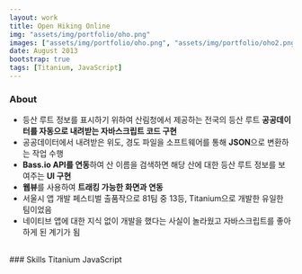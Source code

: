 ```yaml
---
layout: work
title: Open Hiking Online
img: "assets/img/portfolio/oho.png"
images: ["assets/img/portfolio/oho.png", "assets/img/portfolio/oho2.png"]
date: August 2013
bootstrap: true
tags: [Titanium, JavaScript]
---
```


### About
* 등산 루트 정보를 표시하기 위하여 산림청에서 제공하는 전국의 등산 루트 **공공데이터를 자동으로
내려받는 자바스크립트 코드 구현**
* 공공데이터에서 내려받은 위도, 경도 파일을 소프트웨어를 통해 **JSON**으로 변환하는 작업 수행
* **Bass.io API를 연동**하여 산 이름을 검색하면 해당 산에 대한 등산 루트 정보를 보여주는 **UI 구현**
* **웹뷰**를 사용하여 **트래킹 가능한 화면과 연동**
* 서울시 앱 개발 페스티벌 출품작으로 81팀 중 13등, Titanium으로 개발한 유일한 팀이었음
* 네이티브 앱에 대한 지식 없이 개발을 했다는 사실이 놀라웠고 자바스크립트를 좋아하게 된 계기가 됨

<br>
### Skills
<span class="badge badge-dark">Titanium</span>
<span class="badge badge-dark">JavaScript</span>
